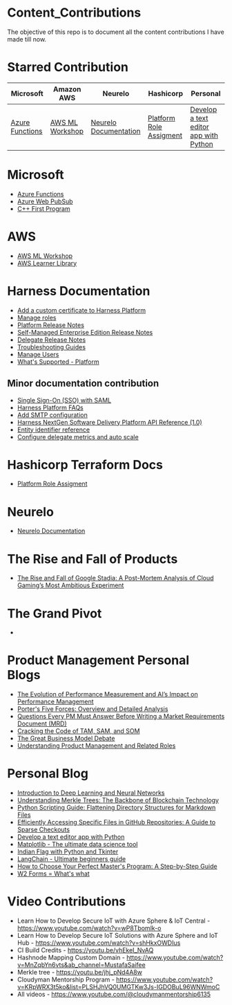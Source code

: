 # Content_Contributions
The objective of this repo is to document all the content contributions I have made till now.

# Starred Contribution

| Microsoft                                                                                     | Amazon AWS                                             | Neurelo                                            | Hashicorp                                                                                                                          | Personal                                                                                             |
|----------------------------------------------------------------------------------------------|-------------------------------------------------|----------------------------------------------------|------------------------------------------------------------------------------------------------------------------------------------|------------------------------------------------------------------------------------------------------|
| [Azure Functions](https://learn.microsoft.com/en-us/training/modules/intro-azure-functions/) | [AWS ML Workshop](https://s12d.com/ml-workshop) | [Neurelo Documentation](https://docs.neurelo.com/) | [Platform Role Assigment](https://registry.terraform.io/providers/harness/harness/latest/docs/resources/platform_role_assignments) | [Develop a text editor app with Python](https://mustafas.work/develop-a-text-editor-app-with-python) |

# Microsoft
- [Azure Functions](https://learn.microsoft.com/en-us/training/modules/intro-azure-functions/)  
- [Azure Web PubSub](https://learn.microsoft.com/en-us/training/modules/introduction-to-azure-web-pubsub/)  
- [C++ First Program](https://learn.microsoft.com/en-us/training/modules/cpp-first-program/)  

# AWS
- [AWS ML Workshop](https://github.com/saifeemustafaq/building-a-machine-learning-enabled-web-app)  
- [AWS Learner Library](https://s12d.com/learner-library) 

# Harness Documentation
- [Add a custom certificate to Harness Platform](https://developer.harness.io/docs/platform/certificates/add-custom-certificate)
- [Manage roles](https://developer.harness.io/docs/platform/role-based-access-control/add-manage-roles)
- [Platform  Release Notes](https://developer.harness.io/release-notes/platform)  
- [Self-Managed Enterprise Edition Release Notes](https://developer.harness.io/release-notes/self-managed-enterprise-edition)  
- [Delegate Release Notes](https://developer.harness.io/release-notes/delegate)
- [Troubleshooting Guides](https://developer.harness.io/docs/category/troubleshooting-2)
- [Manage Users](https://developer.harness.io/docs/platform/role-based-access-control/add-users/)
- [What's Supported - Platform](https://developer.harness.io/docs/platform/platform-whats-supported/)

## Minor documentation contribution
- [Single Sign-On (SSO) with SAML](https://developer.harness.io/docs/platform/authentication/single-sign-on-saml/#saml-sso-with-azure)
- [Harness Platform FAQs](https://developer.harness.io/kb/platform/harness-platform-faqs)
- [Add SMTP configuration](https://developer.harness.io/docs/platform/notifications/add-smtp-configuration/#option-send-notifications-for-a-user-group-using-email)
- [Harness NextGen Software Delivery Platform API Reference (1.0)](https://apidocs.harness.io/#section/Introduction/Authentication)
- [Entity identifier reference](https://developer.harness.io/docs/platform/references/entity-identifier-reference/)
- [Configure delegate metrics and auto scale](https://developer.harness.io/docs/platform/delegates/manage-delegates/delegate-metrics/)

# Hashicorp Terraform Docs
- [Platform Role Assigment](https://registry.terraform.io/providers/harness/harness/latest/docs/resources/platform_role_assignments)

# Neurelo
- [Neurelo Documentation](https://docs.neurelo.com/)

# The Rise and Fall of Products
- [The Rise and Fall of Google Stadia: A Post-Mortem Analysis of Cloud Gaming’s Most Ambitious Experiment](https://medium.com/@saifeemustafaq/the-rise-and-fall-of-google-stadia-a-post-mortem-analysis-of-cloud-gamings-most-ambitious-2f2b0a022aa9)

# The Grand Pivot
- 

# Product Management Personal Blogs
- [The Evolution of Performance Measurement and AI’s Impact on Performance Management](https://medium.com/@saifeemustafaq/the-evolution-of-performance-measurement-and-ais-impact-on-performance-management-a44482304dd5)
- [Porter's Five Forces: Overview and Detailed Analysis](https://mustafas.work/porters-five-forces-overview-and-detailed-analysis)
- [Questions Every PM Must Answer Before Writing a Market Requirements Document (MRD)](https://mustafas.work/16-make-or-break-questions-every-pm-must-answer-before-writing-a-market-requirements-document-mrd)
- [Cracking the Code of TAM, SAM, and SOM](https://mustafas.work/cracking-the-code-of-tam-sam-and-som-a-101-silicon-valley-guide-to-market-sizing)
- [The Great Business Model Debate](https://mustafas.work/the-great-business-model-debate-why-software-companies-are-doomed-if-they-cant-reconcile-product-strategy-revenue-logic-and-customer-value)
- [Understanding Product Management and Related Roles](https://mustafas.work/understanding-product-management-and-related-roles)

# Personal Blog
- [Introduction to Deep Learning and Neural Networks](https://mustafas.work/introduction-to-deep-learning-and-neural-networks)
- [Understanding Merkle Trees: The Backbone of Blockchain Technology](https://mustafas.work/understanding-merkle-trees-the-backbone-of-blockchain-technology)
- [Python Scripting Guide: Flattening Directory Structures for Markdown Files](https://mustafas.work/python-scripting-guide-flattening-directory-structures-for-markdown-files)  
- [Efficiently Accessing Specific Files in GitHub Repositories: A Guide to Sparse Checkouts](https://mustafas.work/efficiently-accessing-specific-files-in-github-repositories-a-guide-to-sparse-checkouts)  
- [Develop a text editor app with Python](https://mustafas.work/develop-a-text-editor-app-with-python)  
- [Matplotlib - The ultimate data science tool](https://mustafas.work/matplotlib-the-ultimate-data-science-tool)  
- [Indian Flag with Python and Tkinter](https://mustafas.work/indian-flag-with-python-and-tkinter)  
- [LangChain - Ultimate beginners guide](https://mustafas.work/langchain-ultimate-beginners-guide)
- [How to Choose Your Perfect Master's Program: A Step-by-Step Guide](https://mustafas.work/how-to-choose-your-perfect-masters-program-a-step-by-step-guide)
- [W2 Forms = What's what](https://medium.com/@saifeemustafaq/w2-form-whats-what-d6f1310dfdc4)

# Video Contributions
- Learn How to Develop Secure IoT with Azure Sphere & IoT Central - https://www.youtube.com/watch?v=wP8Tbomlk-o
- Learn How to Develop Secure IoT Solutions with Azure Sphere and IoT Hub - https://www.youtube.com/watch?v=shHkxOWDIus
- CI Build Credits - https://youtu.be/vhEkeI_NvAQ 
- Hashnode Mapping Custom Domain - https://www.youtube.com/watch?v=MnZqbYn6vts&ab_channel=MustafaSaifee
- Merkle tree - https://youtu.be/jhj_pNd4A8w
- Cloudyman Mentorship Program - https://www.youtube.com/watch?v=KRpWRX3t5ko&list=PLSHJhVQ0UMGTKw3Js-IGDOBuL96WNWmoC
- All videos - https://www.youtube.com/@cloudymanmentorship6135
